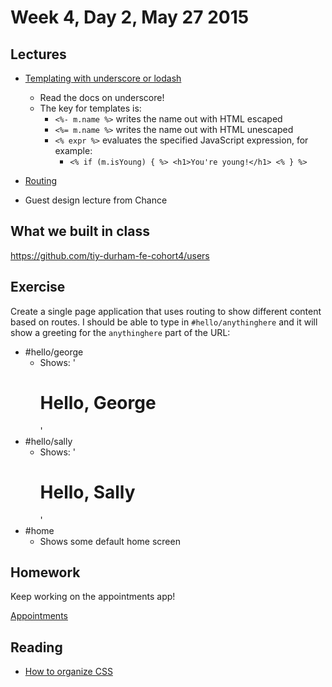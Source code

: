 # Week 4, Day 2, May 27 2015

## Lectures

- [Templating with underscore or lodash](https://github.com/tiy-durham-fe-cohort4/resources/blob/master/lessons/templates.md)
  - Read the docs on underscore!
  - The key for templates is:
    - `<%- m.name %>` writes the name out with HTML escaped
    - `<%= m.name %>` writes the name out with HTML unescaped
    - `<% expr %>` evaluates the specified JavaScript expression, for example:
      - `<% if (m.isYoung) { %> <h1>You're young!</h1> <% } %>`

- [Routing](https://github.com/tiy-durham-fe-cohort4/resources/blob/master/lessons/routing.md)

- Guest design lecture from Chance

## What we built in class

https://github.com/tiy-durham-fe-cohort4/users

## Exercise

Create a single page application that uses routing to show different content
based on routes. I should be able to type in `#hello/anythinghere` and it will
show a greeting for the `anythinghere` part of the URL:

- #hello/george
  - Shows: '<h1>Hello, George</h1>'
- #hello/sally
  - Shows: '<h1>Hello, Sally</h1>'
- #home
  - Shows some default home screen

## Homework

Keep working on the appointments app!

[Appointments](https://github.com/tiy-durham-fe-cohort4/resources/blob/master/assignments/appointments.md)

## Reading

- [How to organize CSS](https://smacss.com/book/)

